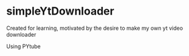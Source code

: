 # simpleYtDownloader
Created for learning, motivated by the desire to make my own yt video downloader


Using PYtube
